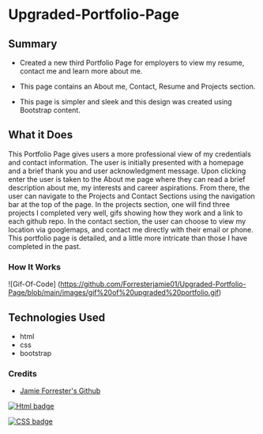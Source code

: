 # Upgraded-Portfolio-Page

## Summary
* Created a new third Portfolio Page for employers to view my resume, contact me and learn more about me.

* This page contains an About me, Contact, Resume and Projects section.

* This page is simpler and sleek and this design was created using Bootstrap content. 

## What it Does
This Portfolio Page gives users a more professional view of my credentials and contact information. The user is initially presented with a homepage and a brief thank you and user acknowledgment message. Upon clicking enter the user is taken to the About me page where they can read a brief description about me, my interests and career aspirations. From there, the user can navigate to the Projects and Contact Sections using the navigation bar at the top of the page. In the projects section, one will find three projects I completed very well, gifs showing how they work and a link to each github repo. In the contact section, the user can choose to view my location via googlemaps, and contact me directly with their email or phone. This portfolio page is detailed, and a little more intricate than those I have completed in the past. 

### How It Works
![Gif-Of-Code] (https://github.com/Forresterjamie01/Upgraded-Portfolio-Page/blob/main/images/gif%20of%20upgraded%20portfolio.gif)

## Technologies Used
* html
* css
* bootstrap


### Credits
* [Jamie Forrester's Github](https://github.com/Forresterjamie01 "Jamie Forrester")


[![Html badge](https://img.shields.io/badge/Html-100%25-red)](https://shields.io/)

[![CSS badge](https://img.shields.io/badge/Html-3.9%25-purple)](https://shields.io/)




